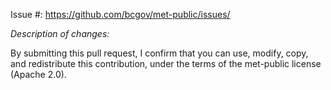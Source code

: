 Issue #: https://github.com/bcgov/met-public/issues/

*Description of changes:*


By submitting this pull request, I confirm that you can use, modify, copy, and redistribute this contribution, under the terms of the met-public license (Apache 2.0).
